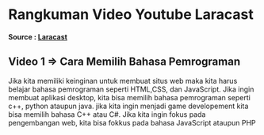 # Rangkuman Video Youtube Laracast

#### Source : [Laracast](https://www.youtube.com/watch?v=U2lQWR6uIuo&list=PL3VM-unCzF8ipG50KDjnzhugceoSG3RTC&ab_channel=Laracasts)


## Video 1 => Cara Memilih Bahasa Pemrograman
Jika kita memiliki keinginan untuk membuat situs web maka kita harus belajar bahasa pemrograman seperti HTML,CSS, dan JavaScript. Jika ingin membuat aplikasi desktop, kita bisa memilih bahasa pemrograman seperti c++, python ataupun java. jika kita ingin menjadi game developement kita bisa memilih bahasa C++ atau C#. Jika kita ingin fokus pada pengembangan web, kita bisa fokkus pada bahasa JavaScript ataupun PHP

